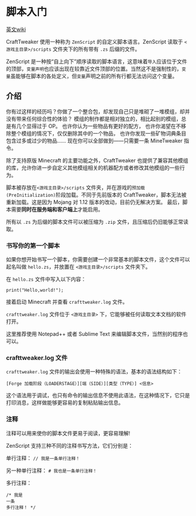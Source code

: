 # 脚本入门

[英文wiki](https://docs.blamejared.com/1.12/en/Getting_Started)

CraftTweaker 使用一种称为  `ZenScript` 的自定义脚本语言。ZenScript 读取于 `<游戏主目录>/scripts` 文件夹下的所有带有 `.zs` 后缀的文件。

ZenScript 是一种按“自上向下”顺序读取的脚本语言，这意味着`导入`应该位于文件的顶部，`变量声明`也应该出现在较靠近文件顶部的位置。当然这不是强制性的，`变量`虽能够在脚本的各处定义，但`变量`声明之前的所有行都无法访问这个变量。

## 介绍

你有过这样的经历吗？你做了一个整合包，却发现自己只是堆砌了一堆模组，却并没有带来任何综合性的体验？ 模组的制作都是相对独立的，相比起别的模组，总是有几个显得过于 OP。 也许你认为一些物品有更好的配方， 也许你渴望在不移除整个模组的情况下，仅仅删除其中的一个物品， 也许你发现一些矿物词典条目包含过多或过少的物品…… 现在你可以全部做到——只需要一条 MineTweaker 指令。

除了支持原版 Minecraft 的主要功能之外，CraftTweaker 也提供了兼容其他模组的库，允许你进一步自定义其他模组相关的机器配方或者修改其他模组的一些行为。

脚本被存放在`<游戏主目录>/scripts` 文件夹，并在游戏的`预加载(PreInitialization)`阶段加载。不同于先前版本的 CraftTweaker，脚本无法被重新加载。这是因为 Mojang 对 1.12 版本的改动，目前仍无解决方案。 最后，脚本需要**同时在服务端和客户端上**才能启用。

所有以 `.zs` 为后缀的脚本文件可以被压缩为 `.zip` 文件，且压缩后仍旧能够正常读取。

### 书写你的第一个脚本

如果你想开始书写一个脚本，你需要创建一个非常基本的脚本文件，这个文件可以起名叫做 `hello.zs`，并放置在 `<游戏主目录>/scripts` 文件夹下。

在 `hello.zs` 文件中写入以下内容：

```ZenScript
print("Hello,world!");
```

接着启动 Minecraft 并查看 `crafttweaker.log` 文件。

`crafttweaker.log` 文件位于 `<游戏主目录>` 下，它能够被任何读取文本文档的软件打开。

这里推荐使用 Notepad++ 或者 Sublime Text 来编辑脚本文件，当然别的程序也可以。

### crafttweaker.log 文件

`crafttweaker.log` 文件的输出会使用一种特殊的语法，基本的语法结构如下：

```
[Forge 加载阶段（LOADERSTAGE）][端（SIDE）][类型（TYPE）] <信息>
```

这个语法用于调试，也只有命令的输出信息不使用此语法，在这种情况下，它只是打印消息，这样做能够更容易的复制粘贴输出信息。

### 注释

注释可以用来使你的脚本文件更易于阅读，更容易理解!

ZenScript 支持三种不同的注释书写方法，它们分别是：

单行注释： `// 我是一条单行注释！`

另一种单行注释： `# 我也是一条单行注释！`

多行注释：

```
/* 我是 
一条 
多行注释！ */
```
